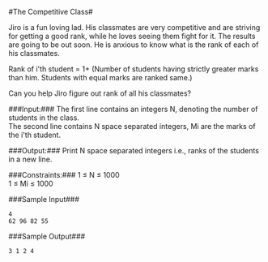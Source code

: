 #The Competitive Class#

Jiro is a fun loving lad. His classmates are very competitive and are striving for getting a good rank, while he loves seeing them fight for it. The results are going to be out soon. He is anxious to know what is the rank of each of his classmates.

Rank of i'th student = 1+ (Number of students having strictly greater marks than him. Students with equal marks are ranked same.)

Can you help Jiro figure out rank of all his classmates?

###Input:###
The first line contains an integers N, denoting the number of students in the class.  
The second line contains N space separated integers, Mi are the marks of the i'th student.  

###Output:###
Print N space separated integers i.e., ranks of the students in a new line.

###Constraints:###
1 ≤ N ≤ 1000  
1 ≤ Mi ≤ 1000  

###Sample Input###
```
4
62 96 82 55
```
###Sample Output###
```
3 1 2 4
```
